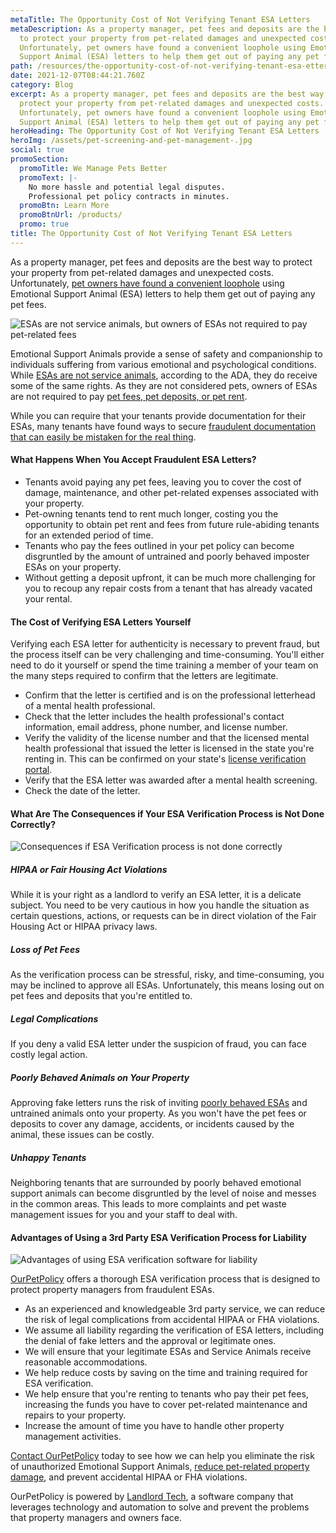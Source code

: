 ```yaml
---
metaTitle: The Opportunity Cost of Not Verifying Tenant ESA Letters
metaDescription: As a property manager, pet fees and deposits are the best way
  to protect your property from pet-related damages and unexpected costs.
  Unfortunately, pet owners have found a convenient loophole using Emotional
  Support Animal (ESA) letters to help them get out of paying any pet fees.
path: /resources/the-opportunity-cost-of-not-verifying-tenant-esa-etters
date: 2021-12-07T08:44:21.760Z
category: Blog
excerpt: As a property manager, pet fees and deposits are the best way to
  protect your property from pet-related damages and unexpected costs.
  Unfortunately, pet owners have found a convenient loophole using Emotional
  Support Animal (ESA) letters to help them get out of paying any pet fees.
heroHeading: The Opportunity Cost of Not Verifying Tenant ESA Letters
heroImg: /assets/pet-screening-and-pet-management-.jpg
social: true
promoSection:
  promoTitle: We Manage Pets Better
  promoText: |-
    No more hassle and potential legal disputes. 
    Professional pet policy contracts in minutes.
  promoBtn: Learn More
  promoBtnUrl: /products/
  promo: true
title: The Opportunity Cost of Not Verifying Tenant ESA Letters
---
```

As a property manager, pet fees and deposits are the best way to protect your property from pet-related damages and unexpected costs. Unfortunately, [pet owners have found a convenient loophole](https://landlordtech.com/resources/seven-ESA-loopholes-commonly-used-by-tenants-and-how-to-close-them) using Emotional Support Animal (ESA) letters to help them get out of paying any pet fees.

![ESAs are not service animals, but owners of ESAs not required to pay pet-related fees](/assets/verifying-esas-in-your-rentals.jpeg)

Emotional Support Animals provide a sense of safety and companionship to individuals suffering from various emotional and psychological conditions. While [ESAs are not service animals](https://adata.org/guide/service-animals-and-emotional-support-animals), according to the ADA, they do receive some of the same rights. As they are not considered pets, owners of ESAs are not required to pay [pet fees, pet deposits, or pet rent](https://landlordtech.com/resources/why-pet-fees-are-an-essential-landlord-strategy).

While you can require that your tenants provide documentation for their ESAs, many tenants have found ways to secure [fraudulent documentation that can easily be mistaken for the real thing](https://www.biggerpockets.com/blog/process-esa-letters).

#### What Happens When You Accept Fraudulent ESA Letters?

* Tenants avoid paying any pet fees, leaving you to cover the cost of damage, maintenance, and other pet-related expenses associated with your property.
* Pet-owning tenants tend to rent much longer, costing you the opportunity to obtain pet rent and fees from future rule-abiding tenants for an extended period of time.
* Tenants who pay the fees outlined in your pet policy can become disgruntled by the amount of untrained and poorly behaved imposter ESAs on your property.
* Without getting a deposit upfront, it can be much more challenging for you to recoup any repair costs from a tenant that has already vacated your rental.

#### The Cost of Verifying ESA Letters Yourself

Verifying each ESA letter for authenticity is necessary to prevent fraud, but the process itself can be very challenging and time-consuming. You'll either need to do it yourself or spend the time training a member of your team on the many steps required to confirm that the letters are legitimate.

* Confirm that the letter is certified and is on the professional letterhead of a mental health professional.
* Check that the letter includes the health professional's contact information, email address, phone number, and license number.
* Verify the validity of the license number and that the licensed mental health professional that issued the letter is licensed in the state you're renting in. This can be confirmed on your state's [license verification portal](https://www.certapet.com/wp-content/uploads/2020/09/ESA-License-Verification.pdf).
* Verify that the ESA letter was awarded after a mental health screening.
* Check the date of the letter.

#### What Are The Consequences if Your ESA Verification Process is Not Done Correctly?

![Consequences if ESA Verification process is not done correctly](/assets/pet-screening-for-property-owners.jpeg)

##### HIPAA or Fair Housing Act Violations

While it is your right as a landlord to verify an ESA letter, it is a delicate subject. You need to be very cautious in how you handle the situation as certain questions, actions, or requests can be in direct violation of the Fair Housing Act or HIPAA privacy laws.

##### Loss of Pet Fees

As the verification process can be stressful, risky, and time-consuming, you may be inclined to approve all ESAs. Unfortunately, this means losing out on pet fees and deposits that you're entitled to.

##### Legal Complications

If you deny a valid ESA letter under the suspicion of fraud, you can face costly legal action.

##### Poorly Behaved Animals on Your Property

Approving fake letters runs the risk of inviting [poorly behaved ESAs](https://scholarlycommons.pacific.edu/cgi/viewcontent.cgi?article=1363&context=uoplawreview) and untrained animals onto your property. As you won't have the pet fees or deposits to cover any damage, accidents, or incidents caused by the animal, these issues can be costly.

##### Unhappy Tenants

Neighboring tenants that are surrounded by poorly behaved emotional support animals can become disgruntled by the level of noise and messes in the common areas. This leads to more complaints and pet waste management issues for you and your staff to deal with.

#### Advantages of Using a 3rd Party ESA Verification Process for Liability

![Advantages of using ESA verification software for liability](/assets/esa-verification-process-for-landlords.jpeg)

[OurPetPolicy](https://www.landlordtech.com/products) offers a thorough ESA verification process that is designed to protect property managers from fraudulent ESAs.

* As an experienced and knowledgeable 3rd party service, we can reduce the risk of legal complications from accidental HIPAA or FHA violations.
* We assume all liability regarding the verification of ESA letters, including the denial of fake letters and the approval or legitimate ones.
* We will ensure that your legitimate ESAs and Service Animals receive reasonable accommodations.
* We help reduce costs by saving on the time and training required for ESA verification.
* We help ensure that you're renting to tenants who pay their pet fees, increasing the funds you have to cover pet-related maintenance and repairs to your property.
* Increase the amount of time you have to handle other property management activities.

[Contact OurPetPolicy](https://www.landlordtech.com/products) today to see how we can help you eliminate the risk of unauthorized Emotional Support Animals, [reduce pet-related property damage](https://landlordtech.com/resources/protecting-your-rental-property-from-pet-damage), and prevent accidental HIPAA or FHA violations.

OurPetPolicy is powered by [Landlord Tech](https://www.landlordtech.com), a software company that leverages technology and automation to solve and prevent the problems that property managers and owners face.